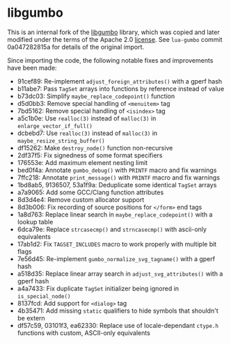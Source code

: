 libgumbo
========

This is an internal fork of the [libgumbo] library, which was copied and
later modified under the terms of the Apache 2.0 [license]. See `lua-gumbo`
commit 0a047282815a for details of the original import.

Since importing the code, the following notable fixes and improvements
have been made:

* 91cef89: Re-implement `adjust_foreign_attributes()` with a gperf hash
* b11abe7: Pass `TagSet` arrays into functions by reference instead of value
* b73dc03: Simplify `maybe_replace_codepoint()` function
* d5d0bb3: Remove special handling of `<menuitem>` tag
* 7bd5162: Remove special handling of `<isindex>` tag
* a5c1b0e: Use `realloc(3)` instead of `malloc(3)` in `enlarge_vector_if_full()`
* dcbebd7: Use `realloc(3)` instead of `malloc(3)` in `maybe_resize_string_buffer()`
* df15262: Make `destroy_node()` function non-recursive
* 2df37f5: Fix signedness of some format specifiers
* 176553e: Add maximum element nesting limit
* bed0f4a: Annotate `gumbo_debug()` with `PRINTF` macro and fix warnings
* 7ffc218: Annotate `print_message()` with `PRINTF` macro and fix warnings
* 1bd8ab5, 9136507, 53a1f9a: Deduplicate some identical `TagSet` arrays
* a7a9065: Add some GCC/Clang function attributes
* 8d3d4e4: Remove custom allocator support
* 8d3b006: Fix recording of source positions for `</form>` end tags
* 1a8d763: Replace linear search in `maybe_replace_codepoint()` with a lookup table
* 6dca79e: Replace `strcasecmp()` and `strncasecmp()` with ascii-only equivalents
* 17ab1d2: Fix `TAGSET_INCLUDES` macro to work properly with multiple bit flags
* 7e56d45: Re-implement `gumbo_normalize_svg_tagname()` with a gperf hash
* a518d35: Replace linear array search in `adjust_svg_attributes()` with a gperf hash
* a4a7433: Fix duplicate `TagSet` initializer being ignored in `is_special_node()`
* 8137fcd: Add support for `<dialog>` tag
* 4b35471: Add missing `static` qualifiers to hide symbols that shouldn't be extern
* df57c59, 03101f3, ea62330: Replace use of locale-dependant `ctype.h` functions
  with custom, ASCII-only equivalents


[libgumbo]: https://github.com/google/gumbo-parser/tree/aa91b27b02c0c80c482e24348a457ed7c3c088e0/src
[license]: https://github.com/google/gumbo-parser/blob/aa91b27b02c0c80c482e24348a457ed7c3c088e0/COPYING
